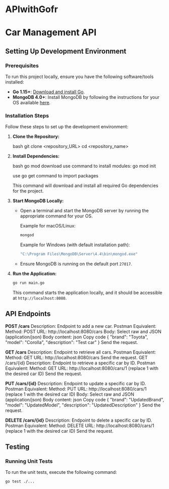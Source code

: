 # APIwithGofr

# Car Management API

## Setting Up Development Environment

### Prerequisites

To run this project locally, ensure you have the following software/tools installed:

- **Go 1.15+**: [Download and install Go](https://golang.org/dl/).
- **MongoDB 4.0+**: Install MongoDB by following the instructions for your OS available [here](https://docs.mongodb.com/manual/installation/).

### Installation Steps

Follow these steps to set up the development environment:

1. **Clone the Repository:**

    bash
    git clone <repository_URL>
    cd <repository_name>
    

2. **Install Dependencies:**

    bash
    go mod download
    use command to install modules: go mod init <yourdirectoryname>
    
    use go get command to import packages 

    This command will download and install all required Go dependencies for the project.

3. **Start MongoDB Locally:**

    - Open a terminal and start the MongoDB server by running the appropriate command for your OS.

        Example for macOS/Linux:
        ```bash
        mongod
        ```

        Example for Windows (with default installation path):
        ```bash
        "C:\Program Files\MongoDB\Server\4.4\bin\mongod.exe"
        ```

    - Ensure MongoDB is running on the default port `27017`.

4. **Run the Application:**

    ```bash
    go run main.go
    ```

    This command starts the application locally, and it should be accessible at `http://localhost:8080`.

## API Endpoints

**POST /cars**
Description: Endpoint to add a new car.
Postman Equivalent:
Method: POST
URL: http://localhost:8080/cars
Body:
Select raw and JSON (application/json)
Body content:
json
Copy code
{
    "brand": "Toyota",
    "model": "Corolla",
    "description": "Test car"
}
Send the request.

**GET /cars**
Description: Endpoint to retrieve all cars.
Postman Equivalent:
Method: GET
URL: http://localhost:8080/cars
Send the request.
GET /cars/{id}
Description: Endpoint to retrieve a specific car by ID.
Postman Equivalent:
Method: GET
URL: http://localhost:8080/cars/1 (replace 1 with the desired car ID)
Send the request.

**PUT /cars/{id}**
Description: Endpoint to update a specific car by ID.
Postman Equivalent:
Method: PUT
URL: http://localhost:8080/cars/1 (replace 1 with the desired car ID)
Body:
Select raw and JSON (application/json)
Body content:
json
Copy code
{
    "brand": "UpdatedBrand",
    "model": "UpdatedModel",
    "description": "UpdatedDescription"
}
Send the request.

**DELETE /cars/{id}**
Description: Endpoint to delete a specific car by ID.
Postman Equivalent:
Method: DELETE
URL: http://localhost:8080/cars/1 (replace 1 with the desired car ID)
Send the request.

## Testing

### Running Unit Tests

To run the unit tests, execute the following command:

```bash
go test ./...
